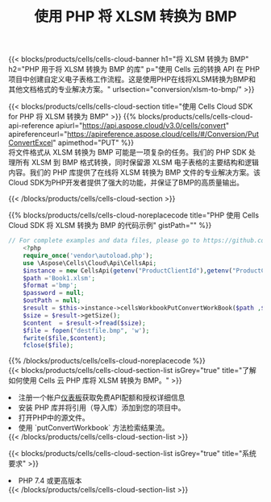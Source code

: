 ﻿---
title: 使用 PHP 将 XLSM 转换为 BMP
description: 利用Aspose.Cells Cloud SDK for PHP将XLSM格式文件转换为BMP格式文件。
kwords: Excel, Convert XLSM to BMP, REST, PHP
howto: How to convert XLSM to BMP using Aspose.Cells Cloud PHP library.
---
{{< blocks/products/cells/cells-cloud-banner h1="将 XLSM 转换为 BMP" h2="PHP 用于将 XLSM 转换为 BMP 的库" p="使用 Cells 云的转换 API 在 PHP 项目中创建自定义电子表格工作流程。这是使用PHP在线将XLSM转换为BMP和其他文档格式的专业解决方案。" urlsection="conversion/xlsm-to-bmp/" >}}

{{< blocks/products/cells/cells-cloud-section title="使用 Cells Cloud SDK for PHP 将 XLSM 转换为 BMP" >}}
{{% blocks/products/cells/cells-cloud-api-reference apiurl="https://api.aspose.cloud/v3.0/cells/convert" apireferenceurl="https://apireference.aspose.cloud/cells/#/Conversion/PutConvertExcel" apimethod="PUT" %}}
<br/>
将文件格式从 XLSM 转换为 BMP 可能是一项复杂的任务。我们的 PHP SDK 处理所有 XLSM 到 BMP 格式转换，同时保留源 XLSM 电子表格的主要结构和逻辑内容。我们的 PHP 库提供了在线将 XLSM 转换为 BMP 文件的专业解决方案。该Cloud SDK为PHP开发者提供了强大的功能，并保证了BMP的高质量输出。

{{< /blocks/products/cells/cells-cloud-section >}}

{{% blocks/products/cells/cells-cloud-noreplacecode title="PHP 使用 Cells Cloud SDK 将 XLSM 转换为 BMP 的代码示例" gistPath="" %}}
 
```php
// For complete examples and data files, please go to https://github.com/aspose-cells-cloud/aspose-cells-cloud-php/
    <?php
    require_once('vendor\autoload.php');
    use \Aspose\Cells\Cloud\Api\CellsApi;
    $instance = new CellsApi(getenv("ProductClientId"),getenv("ProductClientSecret"));
    $path ='Book1.xlsm';    
    $format ='bmp';
    $password = null;
    $outPath = null;      
    $result = $this->instance->cellsWorkbookPutConvertWorkBook($path ,$format, $password,  $outPath);
    $size = $result->getSize();
    $content  = $result->fread($size);
    $file = fopen("destfile.bmp", 'w');
    fwrite($file,$content);
    fclose($file);
```
 
{{% /blocks/products/cells/cells-cloud-noreplacecode %}}
<br/>
{{< blocks/products/cells/cells-cloud-section-list isGrey="true" title="了解如何使用 Cells 云 PHP 库将 XLSM 转换为 BMP。" >}}
<li>注册一个帐户<a href="https://dashboard.aspose.cloud/">仪表板</a>获取免费API配额和授权详细信息</li>
<li>安装 PHP 库并将引用（导入库）添加到您的项目中。</li>
<li>打开PHP中的源文件。</li>
<li>使用 `putConvertWorkbook` 方法检索结果流。</li>
{{< /blocks/products/cells/cells-cloud-section-list >}}

{{< blocks/products/cells/cells-cloud-section-list isGrey="true" title="系统要求" >}}
<li>PHP 7.4 或更高版本</li>
{{< /blocks/products/cells/cells-cloud-section-list >}}

